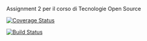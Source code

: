 Assignment 2 per il corso di Tecnologie Open Source

[![Coverage Status](https://coveralls.io/repos/github/nuragicboy/assignment2/badge.svg?branch=feature/continuous-integration)](https://coveralls.io/github/nuragicboy/assignment2?branch=feature/continuous-integration)

[![Build Status](https://travis-ci.com/nuragicboy/assignment2.svg?branch=main)](https://travis-ci.com/nuragicboy/assignment2)